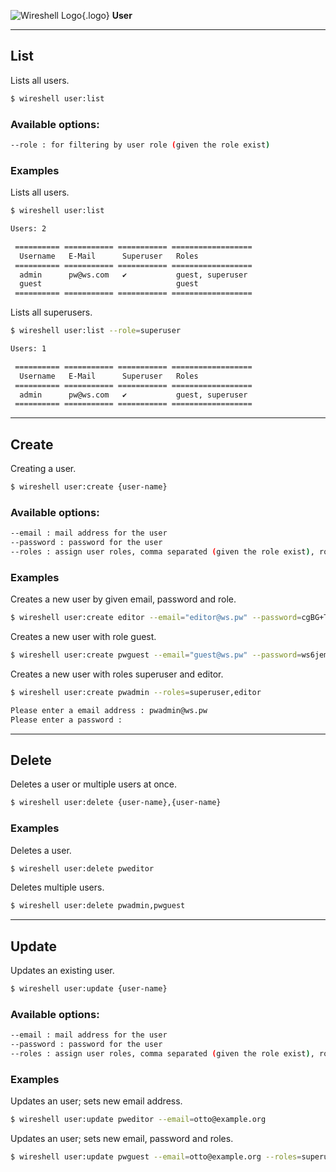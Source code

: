 ![Wireshell Logo](/assets/img/favicon-16x16.png){.logo} **User**

---

## List

Lists all users.

```sh
$ wireshell user:list
```

### Available options:

```sh
--role : for filtering by user role (given the role exist)
```

### Examples

Lists all users.

```sh
$ wireshell user:list

Users: 2

 ========== =========== =========== ==================
  Username   E-Mail      Superuser   Roles
 ========== =========== =========== ==================
  admin      pw@ws.com   ✔           guest, superuser
  guest                              guest
 ========== =========== =========== ==================
```

Lists all superusers.

```sh
$ wireshell user:list --role=superuser

Users: 1

 ========== =========== =========== ==================
  Username   E-Mail      Superuser   Roles
 ========== =========== =========== ==================
  admin      pw@ws.com   ✔           guest, superuser
 ========== =========== =========== ==================
```

---

## Create

Creating a user.

```sh
$ wireshell user:create {user-name}
```

### Available options:

```sh
--email : mail address for the user 
--password : password for the user
--roles : assign user roles, comma separated (given the role exist), role`guest is attached by default
```

### Examples

Creates a new user by given email, password and role.

```sh
$ wireshell user:create editor --email="editor@ws.pw" --password=cgBG+T9e7Nu2 --roles=editor
```

Creates a new user with role guest.

```sh
$ wireshell user:create pwguest --email="guest@ws.pw" --password=ws6jem6un3V&
```

Creates a new user with roles superuser and editor.

```sh
$ wireshell user:create pwadmin --roles=superuser,editor

Please enter a email address : pwadmin@ws.pw
Please enter a password :
```

---

## Delete

Deletes a user or multiple users at once.

```sh
$ wireshell user:delete {user-name},{user-name}
```

### Examples

Deletes a user.

```sh
$ wireshell user:delete pweditor
```

Deletes multiple users.

```sh
$ wireshell user:delete pwadmin,pwguest
```

---

## Update

Updates an existing user.

```sh
$ wireshell user:update {user-name}
```

### Available options:

```sh
--email : mail address for the user 
--password : password for the user
--roles : assign user roles, comma separated (given the role exist), role`guest is attached by default
```

### Examples

Updates an user; sets new email address.

```sh
$ wireshell user:update pweditor --email=otto@example.org
```

Updates an user; sets new email, password and roles.

```sh
$ wireshell user:update pwguest --email=otto@example.org --roles=superuser,editor --password=somepass
```
